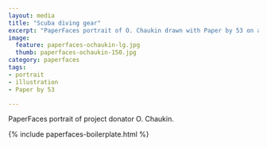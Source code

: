 ```yaml
---
layout: media
title: "Scuba diving gear"
excerpt: "PaperFaces portrait of O. Chaukin drawn with Paper by 53 on an iPad."
image: 
  feature: paperfaces-ochaukin-lg.jpg
  thumb: paperfaces-ochaukin-150.jpg
category: paperfaces
tags: 
- portrait
- illustration
- Paper by 53

---
```


PaperFaces portrait of project donator O. Chaukin.

{% include paperfaces-boilerplate.html %}